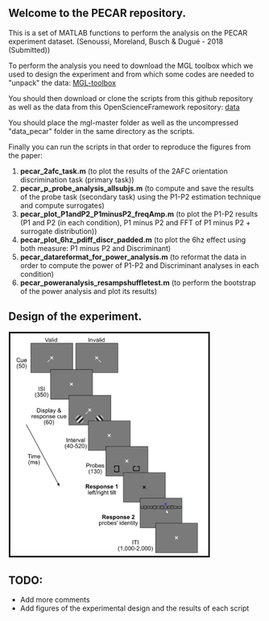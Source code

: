 ## Welcome to the PECAR repository.

This is a set of MATLAB functions to perform the analysis on the PECAR experiment dataset. (Senoussi, Moreland, Busch & Dugué - 2018 (Submitted))

To perform the analysis you need to download the MGL toolbox which we used to design the experiment and from which some codes are needed to "unpack" the data:
[MGL-toolbox](http://gru.stanford.edu/doku.php/mgl/download)

You should then download or clone the scripts from this github repository as well as the data from this OpenScienceFramework repository: [data](https://osf.io/2d9sc/?view_only=658a434a48c04ba590cdf1a540cf30dd)

You should place the mgl-master folder as well as the uncompressed "data_pecar" folder in the same directory as the scripts.

Finally you can run the scripts in that order to reproduce the figures from the paper:
1. **pecar_2afc_task.m** (to plot the results of the 2AFC orientation discrimination task (primary task))
2. **pecar_p_probe_analysis_allsubjs.m** (to compute and save the results of the probe task (secondary task) using the P1-P2 estimation technique and compute surrogates)
3. **pecar_plot_P1andP2_P1minusP2_freqAmp.m** (to plot the P1-P2 results (P1 and P2 (in each condition), P1 minus P2 and FFT of P1 minus P2 + surrogate distribution))
4. **pecar_plot_6hz_pdiff_discr_padded.m** (to plot the 6hz effect using both measure: P1 minus P2 and Discriminant)
5. **pecar_datareformat_for_power_analysis.m** (to reformat the data in order to compute the power of P1-P2 and Discriminant analyses in each condition)
6. **pecar_poweranalysis_resampshuffletest.m** (to perform the bootstrap of the power analysis and plot its results)


## Design of the experiment.
<img src="/pecar_exp_design.png" width="400">

## TODO:
- Add more comments
- Add figures of the experimental design and the results of each script

